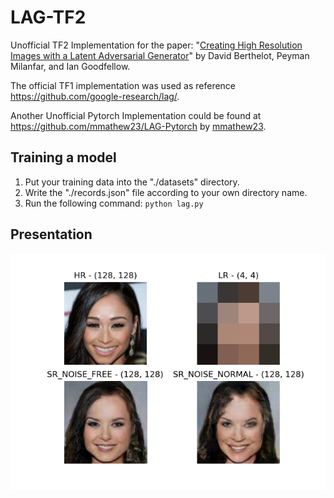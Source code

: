 # LAG-TF2

Unofficial TF2 Implementation for the paper: "[Creating High Resolution Images with a Latent Adversarial Generator](https://arxiv.org/abs/2003.02365)"
by David Berthelot, Peyman Milanfar, and Ian Goodfellow.

The official TF1 implementation was used as reference https://github.com/google-research/lag/.

Another Unofficial Pytorch Implementation could be found at https://github.com/mmathew23/LAG-Pytorch
by [mmathew23](https://github.com/mmathew23).

## Training a model

1. Put your training data into the "./datasets" directory.
2. Write the "./records.json" file according to your own directory name.
3. Run the following command: ```python lag.py```

## Presentation

![result](result.png)
